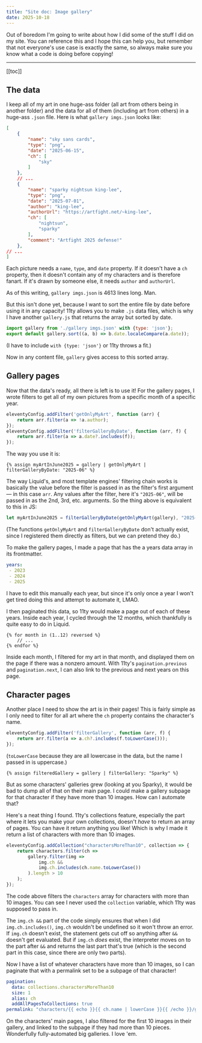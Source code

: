 ```yaml
---
title: "Site doc: Image gallery"
date: 2025-10-18
---
```


Out of boredom I'm going to write about how I did some of the stuff I did on my site. You can reference this and I hope this can help you, but remember that not everyone's use case is exactly the same, so always make sure you know what a code is doing before copying!

---

[[toc]]

## The data

I keep all of my art in one huge-ass folder (all art from others being in another folder) and the data for all of them (including art from others) in a huge-ass `.json` file. Here is what `gallery imgs.json` looks like:

```json
[
	{
		"name": "sky sans cards",
		"type": "png",
		"date": "2025-06-15",
		"ch": [
			"sky"
		]
	},
	// ...
	{
		"name": "sparky nightsun king-lee",
		"type": "png",
		"date": "2025-07-01",
		"author": "king-lee",
		"authorUrl": "https://artfight.net/~king-lee",
		"ch": [
			"nightsun",
			"sparky"
		],
		"comment": "Artfight 2025 defense!"
	},
// ...
]
```

Each picture needs a `name`, `type`, and `date` property. If it doesn't have a `ch` property, then it doesn't contain any of my characters and is therefore fanart. If it's drawn by someone else, it needs `author` and `authorUrl`.

As of this writing, `gallery imgs.json` is 4613 lines long. Man.

But this isn't done yet, because I want to sort the entire file by date before using it in any capacity! 11ty allows you to make `.js` data files, which is why I have another `gallery.js` that returns the array but sorted by date.

```js
import gallery from './gallery imgs.json' with {type: 'json'};
export default gallery.sort((a, b) => b.date.localeCompare(a.date));
```

(I have to include `with {type: 'json'}` or 11ty throws a fit.)

Now in any content file, `gallery` gives access to this sorted array.

## Gallery pages

Now that the data's ready, all there is left is to use it! For the gallery pages, I wrote filters to get all of my own pictures from a specific month of a specific year.

```js
eleventyConfig.addFilter('getOnlyMyArt', function (arr) {
	return arr.filter(a => !a.author);
});
eleventyConfig.addFilter('filterGalleryByDate', function (arr, f) {
	return arr.filter(a => a.date?.includes(f));
});
```

The way you use it is:

```liquid
{% assign myArtInJune2025 = gallery | getOnlyMyArt | filterGalleryByDate: "2025-06" %}
```

The way Liquid's, and most template engines' filtering chain works is basically the value before the filter is passed in as the filter's first argument — in this case `arr`. Any values after the filter, here it's `"2025-06"`, will be passed in as the 2nd, 3rd, etc. arguments. So the thing above is equivalent to this in JS:

```js
let myArtInJune2025 = filterGalleryByDate(getOnlyMyArt(gallery), "2025-06");
```

(The functions `getOnlyMyArt` and `filterGalleryByDate` don't actually exist, since I registered them directly as filters, but we can pretend they do.)

To make the gallery pages, I made a page that has the a years data array in its frontmatter.

```yaml
years:
 - 2023
 - 2024
 - 2025
```

I have to edit this manually each year, but since it's only once a year I won't get tired doing this and attempt to automate it, LMAO.

I then paginated this data, so 11ty would make a page out of each of these years. Inside each year, I cycled through the 12 months, which thankfully is quite easy to do in Liquid.

```liquid
{% for month in (1..12) reversed %}
	// ...
{% endfor %}
```

Inside each month, I filtered for my art in that month, and displayed them on the page if there was a nonzero amount. With 11ty's `pagination.previous` and `pagination.next`, I can also link to the previous and next years on this page.

## Character pages

Another place I need to show the art is in their pages! This is fairly simple as I only need to filter for all art where the `ch` property contains the character's name.

```js
eleventyConfig.addFilter('filterGallery', function (arr, f) {
	return arr.filter(a => a.ch?.includes(f.toLowerCase()));
});
```

(`toLowerCase` because they are all lowercase in the data, but the name I passed in is uppercase.)

```liquid
{% assign filteredGallery = gallery | filterGallery: "Sparky" %}
```

But as some characters' galleries grew (looking at you Sparky), it would be bad to dump all of that on their main page. I could make a gallery subpage for that character if they have more than 10 images. How can I automate that?

Here's a neat thing I found. 11ty's collections feature, especially the part where it lets you make your own collections, doesn't *have* to return an array of pages. You can have it return anything you like! Which is why I made it return a list of characters with more than 10 images.

```js
eleventyConfig.addCollection("charactersMoreThan10", collection => {
	return characters.filter(ch =>
		gallery.filter(img =>
			img.ch &&
			img.ch.includes(ch.name.toLowerCase())
		).length > 10
	);
});
```

The code above filters the `characters` array for characters with more than 10 images. You can see I never used the `collection` variable, which 11ty was supposed to pass in.

The `img.ch &&` part of the code simply ensures that when I did `img.ch.includes()`, `img.ch` wouldn't be undefined so it won't throw an error. If `img.ch` doesn't exist, the statement gets cut off so anything after `&&` doesn't get evaluated. But if `img.ch` *does* exist, the interpreter moves on to the part after `&&` and returns the last part that's true (which is the second part in this case, since there are only two parts).

Now I have a list of whatever characters have more than 10 images, so I can paginate that with a permalink set to be a subpage of that character!

```yaml
pagination:
  data: collections.charactersMoreThan10
  size: 1
  alias: ch
  addAllPagesToCollections: true
permalink: "characters/{{ echo }}{{ ch.name | lowerCase }}{{ /echo }}/gallery/"
```

On the characters' main pages, I also filtered for the first 10 images in their gallery, and linked to the subpage if they had more than 10 pieces. Wonderfully fully-automated big galleries. I love 'em.

